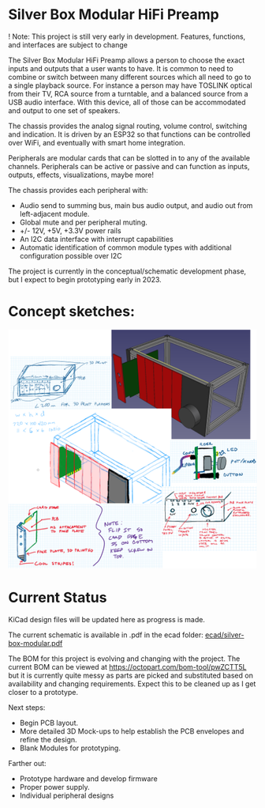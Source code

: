 # Silver Box Modular HiFi Preamp

! Note: This project is still very early in development. Features, functions, and interfaces are subject to change

The Silver Box Modular HiFi Preamp allows a person to choose the exact inputs and outputs that a user wants to have. It is common to need to combine or switch between many different sources which all need to go to a single playback source. For instance a person may have TOSLINK optical from their TV, RCA source from a turntable, and a balanced source from a USB audio interface. With this device, all of those can be accommodated and output to one set of speakers.

The chassis provides the analog signal routing, volume control, switching and indication. It is driven by an ESP32 so that functions can be controlled over WiFi, and eventually with smart home integration.

Peripherals are modular cards that can be slotted in to any of the available channels. Peripherals can be active or passive and can function as inputs, outputs, effects, visualizations, maybe more!

The chassis provides each peripheral with:

- Audio send to summing bus, main bus audio output, and audio out from left-adjacent module.
- Global mute and per peripheral muting.
- +/- 12V, +5V, +3.3V power rails
- An I2C data interface with interrupt capabilities
- Automatic identification of common module types with additional configuration possible over I2C

The project is currently in the conceptual/schematic development phase, but I expect to begin prototyping early in 2023.

# Concept sketches:

![](sketches/concept_sketches_2023.02.01.png)

# Current Status

KiCad design files will be updated here as progress is made.

The current schematic is available in .pdf in the ecad folder: [ecad/silver-box-modular.pdf](ecad/silver-box-modular.pdf)


The BOM for this project is evolving and changing with the project. The current BOM can be viewed at https://octopart.com/bom-tool/pwZCTT5L but it is currently quite messy as parts are picked and substituted based on availability and changing requirements. Expect this to be cleaned up as I get closer to a prototype.

Next steps:

- Begin PCB layout.
- More detailed 3D Mock-ups to help establish the PCB envelopes and refine the design.
- Blank Modules for prototyping.

Farther out:

- Prototype hardware and develop firmware
- Proper power supply.
- Individual peripheral designs
